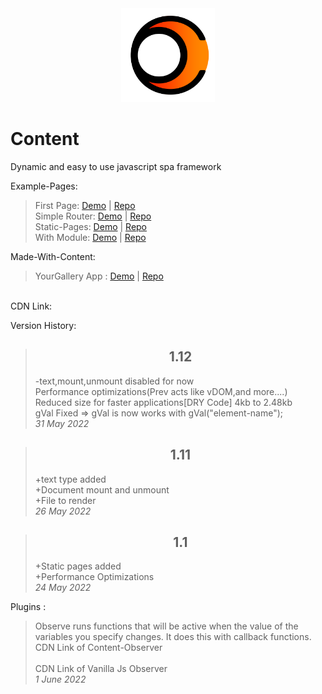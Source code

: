 <div align="center">
<img width="150px" src="https://github.com/HasanHuseyinDemir/Crud-Application-with-ContentJS/raw/master/images/contentjs.png"/>
</div>


# Content
 Dynamic and easy to use javascript spa framework
 
Example-Pages:
>First Page: [Demo](https://hasanhuseyindemir.github.io/Content/Examples/First-Page/index.html) | [Repo](https://github.com/HasanHuseyinDemir/Content/tree/main/Examples/First-Page)<br>
>Simple Router: [Demo](https://hasanhuseyindemir.github.io/Content/Examples/Simple-Router/) | [Repo](https://github.com/HasanHuseyinDemir/Content/tree/main/Examples/Simple-Router)<br>
>Static-Pages: [Demo](https://hasanhuseyindemir.github.io/Content/Examples/Test/) | [Repo](https://github.com/HasanHuseyinDemir/Content/tree/main/Examples/Test)<br>
>With Module: [Demo](https://hasanhuseyindemir.github.io/Content/Examples/With%20Module/) | [Repo](https://github.com/HasanHuseyinDemir/Content/tree/main/Examples/With%20Module)

Made-With-Content:
>YourGallery App : [Demo](https://hasanhuseyindemir.github.io/YourGallery-App/) | [Repo](https://github.com/HasanHuseyinDemir/YourGallery-App)



<br>
CDN Link:

> <script src="https://cdn.jsdelivr.net/gh/hasanhuseyindemir/Content/versions/content-1.12.js" defer></script>

Version History:

><h2 align="center">1.12</h2>
>-text,mount,unmount disabled for now<br>
>Performance optimizations(Prev acts like vDOM,and more....)<br>
>Reduced size for faster applications[DRY Code] 4kb to 2.48kb<br>
>gVal Fixed => gVal is now works with gVal("element-name");<br>
><i align="center">31 May 2022</i>

><h2 align="center">1.11</h2>
>+text type added<br>
>+Document mount and unmount<br> 
>+File to render<br>
><i align="center">26 May 2022</i>

><h2 align="center">1.1</h2> 
>
>+Static pages added<br>
>+Performance Optimizations<br>
<i align="center">24 May 2022</i>

Plugins : 

>Observe runs functions that will be active when the value of the variables you specify changes. It does this with callback functions.<br>
>CDN Link of Content-Observer <script src="https://cdn.jsdelivr.net/gh/hasanhuseyindemir/Content/plugin-observe/observe-for-content.min.js"></script><br><br>
>CDN Link of Vanilla Js Observer <script src="https://cdn.jsdelivr.net/gh/hasanhuseyindemir/Content/plugin-observe/observe-vanilla.min.js"></script><br>
><i>1 June 2022</i>
